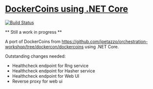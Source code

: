 # [DockerCoins using .NET Core](https://github.com/richardcase/dockercoinsnetcore)
[![Build Status](https://travis-ci.org/richardcase/dockercoinsnetcore.svg?branch=master)](https://travis-ci.org/richardcase/dockercoinsnetcore)

** Still a work in progress **

A port of DockerCoins from https://github.com/jpetazzo/orchestration-workshop/tree/dockercon/dockercoins using .NET Core.

Outstanding changes needed:
- Healthcheck endpoint for Rng service
- Healthcheck endpoint for Hasher service
- Healthcheck endpoint for Web UI
- Reverse proxy for web ui
